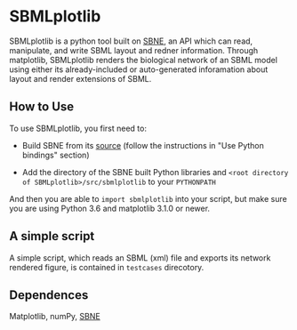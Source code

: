 # SBMLplotlib

SBMLplotlib is a python tool built on <a href="https://github.com/adelhpour/SBNE">SBNE</a>, an API which can read, manipulate, and write SBML layout and redner information. Through matplotlib, SBMLplotlib renders the biological network of an SBML model using either its already-included or auto-generated inforamation about layout and render extensions of SBML.

## How to Use

To use SBMLplotlib, you first need to:
* Build SBNE from its <a href="https://github.com/adelhpour/SBNE">source</a> (follow the instructions in "Use Python bindings" section)

* Add the directory of the SBNE built Python libraries and `<root directory of SBMLplotlib>/src/sbmlplotlib`  to your `PYTHONPATH`

And then you are able to `import sbmlplotlib` into your script, but make sure you are using Python 3.6 and matplotlib 3.1.0 or newer.

## A simple script
A simple script, which reads an SBML (xml) file and exports its network rendered figure, is contained in `testcases` direcotory.

## Dependences
Matplotlib, numPy, <a href="https://github.com/adelhpour/SBNE">SBNE</a>


